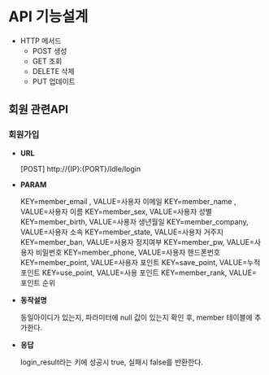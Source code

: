 # API 기능설계

* HTTP 메서드
    * POST 생성
    * GET 조회
    * DELETE 삭제
    * PUT 업데이트
## 회원 관련API


### 회원가입

* **URL**

    [POST] http://{IP}:{PORT}/Idle/login </br>
* **PARAM**

    KEY=member_email , VALUE=사용자 이메일
    KEY=member_name , VALUE=사용자 이름
    KEY=member_sex, VALUE=사용자 성별
    KEY=member_birth, VALUE=사용자 생년월일
    KEY=member_company, VALUE=사용자 소속
    KEY=member_state, VALUE=사용자 거주지
    KEY=member_ban, VALUE=사용자 정지여부
    KEY=member_pw, VALUE=사용자 비밀번호
    KEY=member_phone, VALUE=사용자 핸드폰번호
    KEY=member_point, VALUE=사용자 포인트
    KEY=save_point, VALUE=누적 포인트
    KEY=use_point, VALUE=사용 포인트
    KEY=member_rank, VALUE= 포인트 순위</br>

* **동작설명**

    동일아이디가 있는지, 파라미터에 null 값이 있는지 확인 후, member 테이블에 추가한다.</br>
* **응답**

    login_result라는 키에 성공시 true, 실패시 false를 반환한다.